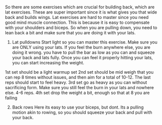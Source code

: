 So there are some exercises which are crucial for building back, which are lat exercises. These are super important since it is
what gives you that wide back and builds wings. Lat exercises are hard to master since you need good mind muscle connection.
This is because it is easy to compensate with your shoulders and biceps. So when you are pulling down, you need to lean back a bit
and make sure that you are doing it with your lats. 

1. Lat pulldowns
Start light so you can master this exercise. Make sure you are ONLY using your lats. If you feel the burn anywhere else, you are doing it wrong.
you have to pull the bar as low as you can and squeeze your back and lats fully. Once you can feel it properly hitting your lats,
you can start increasing the weight.

1st set should be a light warmup set
2nd set should be mid weigh that you can rep 8 times without issues, and then aim for a total of 10-12. The last reps should start to feel heavy.
3rd set go as heavy as you can without sacrificing form. Make sure you still feel the burn in your lats and nowhere else. 4-6 reps. 
4th set drop the weight a bit, enough so that at 8 you are failing


2. Back rows
Here its easy to use your biceps, but dont. Its a pulling motion akin to rowing, so you should squeeze your back and pull with your back.
